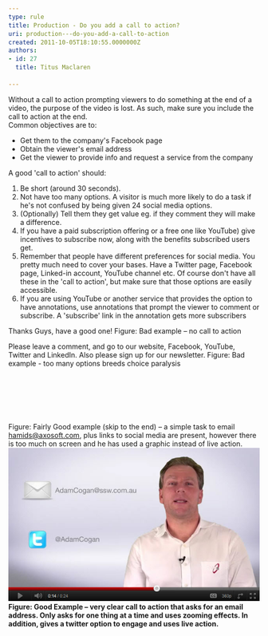 ```yaml
---
type: rule
title: Production - Do you add a call to action?
uri: production---do-you-add-a-call-to-action
created: 2011-10-05T18:10:55.0000000Z
authors:
- id: 27
  title: Titus Maclaren

---
```


Without a call to action prompting viewers to do something at the end of a video, the purpose of the video is lost. As such, make sure you include the call to action at the end.​
<br>Common objectives are to: 
- Get them to the company's Facebook page
- Obtain the viewer's email address
- Get the viewer to provide info and request a service from the company​

 
A good 'call to action' should:

1. Be short (around 30 seconds).
2. Not have too many options. A visitor is much more likely to do a task if he's not confused by being given 24 social media options.
3. (Optionally) Tell them they get value eg. if they comment they will make a difference.
4. If you have a paid subscription offering or a free one like YouTube) give incentives to subscribe now, along with the benefits subscribed users get.
5. Remember that people have different preferences for social media. You pretty much need to cover your bases. Have a Twitter page, Facebook page, Linked-in account, YouTube channel etc. Of course don't have all these in the 'call to action', but make sure that those options are easily accessible.
6. If you are using YouTube or another service that provides the option to have annotations, use annotations that prompt the viewer to comment or subscribe. A 'subscribe' link in the annotation gets more subscribers


Thanks Guys, have a good one!
Figure: Bad example – no call to action

Please leave a comment, and go to our website, Facebook, YouTube, Twitter and LinkedIn. Also please sign up for our newsletter. 
Figure: Bad example - too many options breeds choice paralysis






<br>​





<br>​

Figure: Fairly Good example (skip to the end) – a simple task to email hamids@axosoft.com, plus links to social media are present, however there is too much on screen and he has used a graphic instead of live action.    [
![](Call-to-Action-Screenshot.jpg)](http://www.youtube.com/watch?v=11ibqpnitfk)
**Figure: Good Example – very clear call to action that asks for an email address. Only asks for one thing at a time and uses zooming effects. In addition, gives a twitter option to engage and uses live action.**
 

 ​
